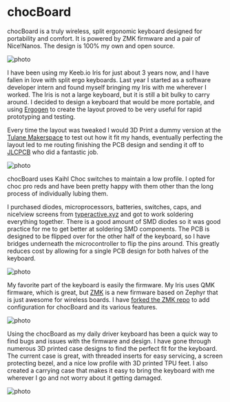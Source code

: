 # chocBoard

chocBoard is a truly wireless, split ergonomic keyboard designed for portability and comfort. It is powered by ZMK firmware and a pair of Nice!Nanos. The design is 100% my own and open source.

![photo](https://github.com/xpsKING/portfolio/raw/master/src/Content/markdown/images/iris.png)

I have been using my Keeb.io Iris for just about 3 years now, and I have fallen in love with split ergo keyboards. Last year I started as a software developer intern and found myself bringing my Iris with me wherever I worked. The Iris is not a large keyboard, but it is still a bit bulky to carry around. I decided to design a keyboard that would be more portable, and using [Ergogen](https://github.com/ergogen/ergogen) to create the layout proved to be very useful for rapid prototyping and testing.

Every time the layout was tweaked I would 3D Print a dummy version at the [Tulane Makerspace](https://makerspace.tulane.edu) to test out how it fit my hands, eventually perfecting the layout led to me routing finishing the PCB design and sending it off to [JLCPCB](https://jlcpcb.com/) who did a fantastic job.

![photo](https://github.com/xpsKING/portfolio/raw/master/src/Content/markdown/images/portraitPCB.png)

chocBoard uses Kaihl Choc switches to maintain a low profile. I opted for choc pro reds and have been pretty happy with them other than the long process of individually lubing them.

I purchased diodes, microprocessors, batteries, switches, caps, and nice!view screens from [typeractive.xyz](https://typeractive.xyz/) and got to work soldering everything together. There is a good amount of SMD diodes so it was good practice for me to get better at soldering SMD components. The PCB is designed to be flipped over for the other half of the keyboard, so I have bridges underneath the microcontroller to flip the pins around. This greatly reduces cost by allowing for a single PCB design for both halves of the keyboard.

![photo](https://github.com/xpsKING/portfolio/raw/master/src/Content/markdown/images/pcb.png)

My favorite part of the keyboard is easily the firmware. My Iris uses QMK firmware, which is great, but [ZMK](https://github.com/zmkfirmware/zmk) is a new firmware based on Zephyr that is just awesome for wireless boards. I have [forked the ZMK repo](https://github.com/xpsking/zmk) to add configuration for chocBoard and its various features.

![photo](https://github.com/xpsKING/portfolio/raw/master/src/Content/markdown/images/chocGif.gif)

Using the chocBoard as my daily driver keyboard has been a quick way to find bugs and issues with the firmware and design. I have gone through numerous 3D printed case designs to find the perfect fit for the keyboard. The current case is great, with threaded inserts for easy servicing, a screen protecting bezel, and a nice low profile with 3D printed TPU feet. I also created a carrying case that makes it easy to bring the keyboard with me wherever I go and not worry about it getting damaged.

![photo](https://github.com/xpsKING/portfolio/raw/master/src/Content/markdown/images/chocCaseDeployGif.gif)


